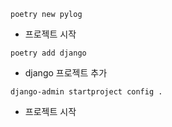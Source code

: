 ```shell
poetry new pylog
```

- 프로젝트 시작

```shell
poetry add django
```

- django 프로젝트 추가

```shell
django-admin startproject config .
```

- 프로젝트 시작

